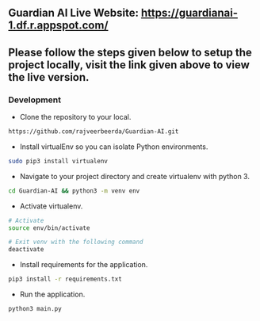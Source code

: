 ## Guardian AI Live Website: https://guardianai-1.df.r.appspot.com/
## Please follow the steps given below to setup the project locally, visit the link given above to view the live version.
### Development

- Clone the repository to your local.
```bash
https://github.com/rajveerbeerda/Guardian-AI.git
```

- Install virtualEnv so you can isolate Python environments.
```bash
sudo pip3 install virtualenv
```

- Navigate to your project directory and create virtualenv with python 3.
```bash
cd Guardian-AI && python3 -m venv env
```

- Activate virtualenv.
```bash
# Activate
source env/bin/activate

# Exit venv with the following command
deactivate
```

- Install requirements for the application.
```bash
pip3 install -r requirements.txt
```

- Run the application.
```bash
python3 main.py
```
